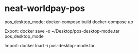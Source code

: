 # neat-worldpay-pos


pos_desktop_mode:
docker-compose build
docker-compose up

Export:
docker save -o ~/Desktop/pos-desktop-mode.tar pos_desktop_mode

Import:
docker load -i pos-desktop-mode.tar
